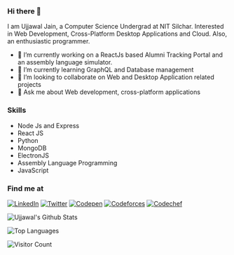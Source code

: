 ### Hi there 👋

I am Ujjawal Jain, a Computer Science Undergrad at NIT Silchar. Interested in Web Development, Cross-Platform Desktop Applications and Cloud. Also, an enthusiastic programmer.

- 🔭 I’m currently working on a ReactJs based Alumni Tracking Portal and an assembly language simulator.
- 🌱 I’m currently learning GraphQL and Database management
- 👯 I’m looking to collaborate on Web and Desktop Application related projects
- 💬 Ask me about Web development, cross-platform applications


### Skills
* Node Js and Express
* React JS
* Python
* MongoDB
* ElectronJS
* Assembly Language Programming
* JavaScript

### Find me at
[![LinkedIn](https://img.shields.io/badge/linkedin-jainujjawal1999%2F-success)](https://www.linkedin.com/in/jainujjawal1999/)
[![Twitter](https://img.shields.io/badge/twitter-jainujjawal1999-blue)](https://twitter.com/jainujjawal1999)
[![Codepen](https://img.shields.io/badge/codepen-ujjawaljain-informational)](https://codepen.io/ujjawaljain)
[![Codeforces](https://img.shields.io/badge/codeforces-insomniac__1999-red)](https://codeforces.com/profile/insomniac_1999)
[![Codechef](https://img.shields.io/badge/codechef-ujjawal__1999-important)](https://www.codechef.com/users/ujjawal_1999)

![Ujjawal's Github Stats](https://github-readme-stats.vercel.app/api?username=ujjawal-1999&show_icons=true&theme=tokyonight)

![Top Languages](https://github-readme-stats.vercel.app/api/top-langs/?username=ujjawal-1999&theme=tokyonight)

![Visitor Count](https://profile-counter.glitch.me/ujjawal-1999/count.svg)
